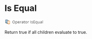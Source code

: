 # Is Equal

![Symbol](../../../img/gridconfig/operator_isequal_symbol.png)

Return true if all children evaluate to true.







